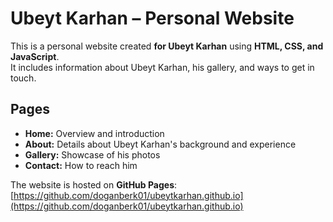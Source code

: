 # Ubeyt Karhan – Personal Website

This is a personal website created **for Ubeyt Karhan** using **HTML, CSS, and JavaScript**.  
It includes information about Ubeyt Karhan, his gallery, and ways to get in touch.

## Pages
- **Home:** Overview and introduction  
- **About:** Details about Ubeyt Karhan's background and experience  
- **Gallery:** Showcase of his photos  
- **Contact:** How to reach him  

The website is hosted on **GitHub Pages**: [https://github.com/doganberk01/ubeytkarhan.github.io](https://github.com/doganberk01/ubeytkarhan.github.io)
